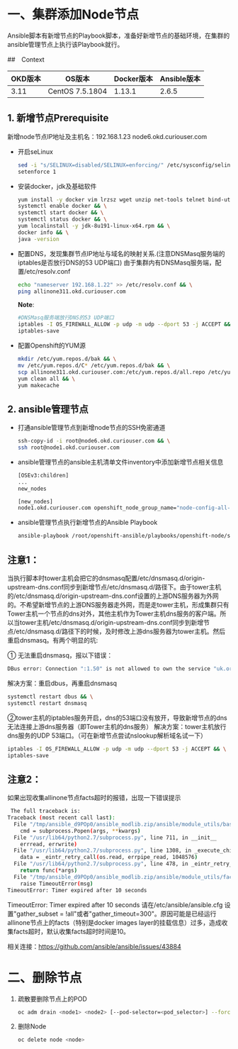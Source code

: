 # 一、集群添加Node节点

Ansible脚本有新增节点的Playbook脚本，准备好新增节点的基础环境，在集群的ansible管理节点上执行该Playbook就行。

##　Context

| OKD版本 | OS版本 | Docker版本 | Ansible版本 |
| ------- | ------ | -------- | ------- |
| 3.11 | CentOS 7.5.1804 | 1.13.1 | 2.6.5 |



## 1. 新增节点Prerequisite

新增node节点IP地址及主机名：192.168.1.23 node6.okd.curiouser.com

* 开启seLinux
    ```bash
    sed -i "s/SELINUX=disabled/SELINUX=enforcing/" /etc/sysconfig/selinux && \
    setenforce 1
    ```
* 安装docker，jdk及基础软件
    ```bash
    yum install -y docker vim lrzsz wget unzip net-tools telnet bind-utils && \
    systemctl enable docker && \
    systemctl start docker && \
    systemctl status docker && \
    yum localinstall -y jdk-8u191-linux-x64.rpm && \
    docker info && \
    java -version
    ```
* 配置DNS，发现集群节点IP地址与域名的映射关系.(注意DNSMasq服务端的iptables是否放行DNS的53 UDP端口)
  由于集群内有DNSMasq服务端，配置/etc/resolv.conf
  ```bash
  echo "nameserver 192.168.1.22" >> /etc/resolv.conf && \
  ping allinone311.okd.curiouser.com
  ```
  **Note**: 
  ```bash
  #DNSMasq服务端放行DNS的53 UDP端口
  iptables -I OS_FIREWALL_ALLOW -p udp -m udp --dport 53 -j ACCEPT && \
  iptables-save
  ```
* 配置Openshift的YUM源
    ```bash
    mkdir /etc/yum.repos.d/bak && \
    mv /etc/yum.repos.d/C* /etc/yum.repos.d/bak && \
    scp allinone311.okd.curiouser.com:/etc/yum.repos.d/all.repo /etc/yum.repos.d/ && \
    yum clean all && \
    yum makecache
    ```
   
 

## 2. ansible管理节点
  * 打通ansible管理节点到新增node节点的SSH免密通道
    ```bash
    ssh-copy-id -i root@node6.okd.curiouser.com && \
    ssh root@node1.okd.curiouser.com 
    ```
   * ansible管理节点的ansible主机清单文件inventory中添加新增节点相关信息
     ```bash
     [OSEv3:children]
     ...
     new_nodes
     
     [new_nodes]
     node1.okd.curiouser.com openshift_node_group_name="node-config-all-in-one"
     ```   
   * ansible管理节点执行新增节点的Ansible Playbook
     ```bash
     ansible-playbook /root/openshift-ansible/playbooks/openshift-node/scaleup.yml
     ```
## 注意1：
当执行脚本时tower主机会把它的dnsmasq配置/etc/dnsmasq.d/origin-upstream-dns.conf同步到新增节点/etc/dnsmasq.d/路径下。由于tower主机的/etc/dnsmasq.d/origin-upstream-dns.conf设置的上游DNS服务器为外网的。不希望新增节点的上游DNS服务器走外网，而是走tower主机，形成集群只有Tower主机一个节点的dns对外，其他主机作为Tower主机dns服务的客户端。所以当tower主机/etc/dnsmasq.d/origin-upstream-dns.conf同步到新增节点/etc/dnsmasq.d/路径下的时候，及时修改上游dns服务器为tower主机。然后重启dnsmasq。有两个明显的坑:

① 无法重启dnsmasq，报以下错误：
```bash
DBus error: Connection ":1.50" is not allowed to own the service "uk.org.thekelleys.dnsmasq" due to security policies in the configuration file
```
解决方案：重启dbus，再重启dnsmasq
```bash
systemctl restart dbus && \
systemctl restart dnsmasq
```
②tower主机的iptables服务开启，dns的53端口没有放开，导致新增节点的dns无法连接上游dns服务器（即Tower主机的dns服务）
解决方案：tower主机放行dns服务的UDP 53端口。（可在新增节点尝试nslookup解析域名试一下）
```bash
iptables -I OS_FIREWALL_ALLOW -p udp -m udp --dport 53 -j ACCEPT && \
iptables-save
```
## 注意2：
如果出现收集allinone节点facts超时的报错，出现一下错误提示

```bash
 The full traceback is:
Traceback (most recent call last):
  File "/tmp/ansible_d9POp0/ansible_modlib.zip/ansible/module_utils/basic.py", line 2853, in run_command
    cmd = subprocess.Popen(args, **kwargs)
  File "/usr/lib64/python2.7/subprocess.py", line 711, in __init__
    errread, errwrite)
  File "/usr/lib64/python2.7/subprocess.py", line 1308, in _execute_child
    data = _eintr_retry_call(os.read, errpipe_read, 1048576)
  File "/usr/lib64/python2.7/subprocess.py", line 478, in _eintr_retry_call
    return func(*args)
  File "/tmp/ansible_d9POp0/ansible_modlib.zip/ansible/module_utils/facts/timeout.py", line 37, in _handle_timeout
    raise TimeoutError(msg)
TimeoutError: Timer expired after 10 seconds
```
TimeoutError: Timer expired after 10 seconds
请在/etc/ansible/ansible.cfg 设置"gather_subset = !all"或者"gather_timeout=300"。原因可能是已经运行allinone节点上的facts（特别是docker images layer的挂载信息）过多，造成收集facts超时，默认收集facts超时时间是10。

相关连接：https://github.com/ansible/ansible/issues/43884



# 二、删除节点

1. 疏散要删除节点上的POD
    ```bash
    oc adm drain <node1> <node2> [--pod-selector=<pod_selector>] --force=true --grace-period=-1 --timeout=5s --delete-local-data=true
    ```
2. 删除Node
    ```bash
    oc delete node <node>
    ```